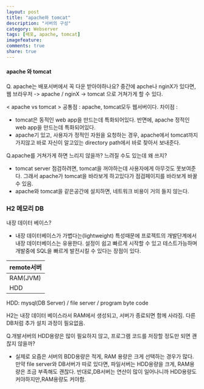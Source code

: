 ```yaml
---
layout: post
title: "apache와 tomcat"
description: "서버의 구성"
category: Webserver
tags: [배포, apache, tomcat]
imagefeature: 
comments: true
share: true
---
```

#### apache 와 tomcat

Q. apache는 배포서버에서 꼭 다운 받아야하나요?
중간에 apche나 nginX가 있다면, 웹 브라우저 -> apache / nginX -> tomcat 으로 거쳐가게 할 수 있다.

< apache vs tomcat >
공통점 : apache, tomcat모두 웹서버이다. 
차이점 : 
* tomcat은 동적인 web app을 만드는데 특화되어있다. 반면에, apache 정적인 web app을 만드는데 특화되어있다. 
* apache기 있고, 사용자가 정적인 자원을 요청하는 경우, apache에서 tomcat까지 가지않고 바로 자신이 알고있는 directory path에서 바로 찾아서 보내준다.

  
Q.apache를 거쳐가게 하면 느리지 않을까? 느려질 수도 있는데 왜 쓰지?
* tomcat server 점검하려면, tomcat을 꺼야하는데 사용자에게 아무것도 못보여준다.
그래서 apache가 tomcat을 바라보게 하고있다가 점검페이지를 바라보게 바꿀 수 있음.
* apache와 tomcat을 같은공간에 설치하면, 네트워크 비용이 거의 들지 않는다. 

### H2 메모리 DB

내장 데이터 베이스? 
* 내장 데이터베이스가 가볍다는(lightweight) 특성때문에 프로젝트의 개발단계에서 내장 데이터베이스는 유용한다. 설정이 쉽고 빠르게 시작할 수 있고 테스트가능하며 개발중에 SQL을 빠르게 발전시킬 수 있다는 장점이 있다.

|remote서버|
|----
|RAM(JVM)|
|HDD|

HDD: mysql(DB Server) / file server / program byte code

H2는 내장 데이터 베이스라서 RAM에서 생성되고, 서버가 종료되면 함께 사라짐.
다른 DB처럼 추가 설치 과정이 필요없음.

Q.개발서버의 HDD용량은 많이 필요하지 않고, 프로그램 코드를 저장할 정도만 되면 괜찮지 않을까? 
  - 실제로 요즘은 서버의 BDD용량은 적게, RAM 용량은 크게 선택하는 경우가 많다. 
만약 file server와 DB서버가 따로 있다면, 파일서버는 HDD용량을 크게, RAM용량은 조금 부족해도 괜찮다. 반대로,DB서버는 연산이 많이 일어나니까 HDD용량도 커야하지만,RAM용량도 커야함. 